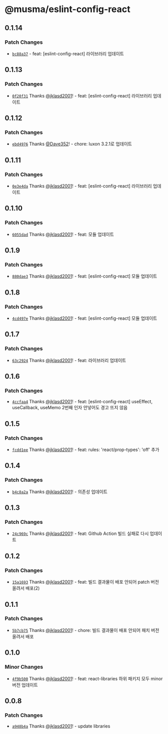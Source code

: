 # @musma/eslint-config-react

## 0.1.14

### Patch Changes

- [`bc88a37`](https://github.com/Musma/react-libraries/commit/bc88a3771447e82fec2929454dab926dbdfb608b) - feat: [eslint-config-react] 라이브러리 업데이트

## 0.1.13

### Patch Changes

- [`0f20f31`](https://github.com/Musma/react-libraries/commit/0f20f31822dbdca292fb02bba29340ebbb2f2e84) Thanks [@jklasd2001](https://github.com/jklasd2001)! - feat: [eslint-config-react] 라이브러리 업데이트

## 0.1.12

### Patch Changes

- [`ebd4976`](https://github.com/Musma/react-libraries/commit/ebd4976a59245d11adc08e55e6f5deb1c2d85df0) Thanks [@Dave352](https://github.com/Dave352)! - chore: luxon 3.2.1로 업데이트

## 0.1.11

### Patch Changes

- [`0e3e4da`](https://github.com/Musma/react-libraries/commit/0e3e4da89dbdaebd2e97dc5271abc2438459ed64) Thanks [@jklasd2001](https://github.com/jklasd2001)! - feat: [eslint-config-react] 라이브러리 업데이트

## 0.1.10

### Patch Changes

- [`6055dad`](https://github.com/Musma/react-libraries/commit/6055dad12af99a75915eaa71c396550131a3cdac) Thanks [@jklasd2001](https://github.com/jklasd2001)! - feat: 모듈 업데이트

## 0.1.9

### Patch Changes

- [`880dae3`](https://github.com/Musma/react-libraries/commit/880dae382a2601cc853bd7d2e42975cae4e3a164) Thanks [@jklasd2001](https://github.com/jklasd2001)! - feat: [eslint-config-react] 모듈 업데이트

## 0.1.8

### Patch Changes

- [`4cd497e`](https://github.com/Musma/react-libraries/commit/4cd497e156e7a34914b036a6de4b50692943d930) Thanks [@jklasd2001](https://github.com/jklasd2001)! - feat: [eslint-config-react] 모듈 업데이트

## 0.1.7

### Patch Changes

- [`63c2924`](https://github.com/Musma/react-libraries/commit/63c2924ac73728bba3bb3dfc491d61c59c39cf42) Thanks [@jklasd2001](https://github.com/jklasd2001)! - feat: 라이브러리 업데이트

## 0.1.6

### Patch Changes

- [`4ccfaa4`](https://github.com/Musma/react-libraries/commit/4ccfaa471621d4cdd259a73184bfd11fea222297) Thanks [@jklasd2001](https://github.com/jklasd2001)! - feat: [eslint-config-react] useEffect, useCallback, useMemo 2번째 인자 안넣어도 경고 뜨지 않음

## 0.1.5

### Patch Changes

- [`fcdd1ee`](https://github.com/Musma/react-libraries/commit/fcdd1ee36fd22a27b77aaf5276102a4f3ab75380) Thanks [@jklasd2001](https://github.com/jklasd2001)! - feat: rules: 'react/prop-types': 'off' 추가

## 0.1.4

### Patch Changes

- [`b4c8a2a`](https://github.com/Musma/react-libraries/commit/b4c8a2afb61cf722f9742e32ab2b54737699f5a7) Thanks [@jklasd2001](https://github.com/jklasd2001)! - 의존성 업데이트

## 0.1.3

### Patch Changes

- [`24c969c`](https://github.com/Musma/react-libraries/commit/24c969cd660d83cc4c62e511f93cbc90723e9de7) Thanks [@jklasd2001](https://github.com/jklasd2001)! - feat: Github Action 빌드 실패로 다시 업데이트

## 0.1.2

### Patch Changes

- [`15a1693`](https://github.com/Musma/react-libraries/commit/15a169352ba53a50a5516f2d85b9d01d855db640) Thanks [@jklasd2001](https://github.com/jklasd2001)! - feat: 빌드 결과물이 배포 안되어 patch 버전 올려서 배포(2)

## 0.1.1

### Patch Changes

- [`5b7cb75`](https://github.com/Musma/react-libraries/commit/5b7cb75c6573f1423f3286b7aa37b0c0fff28ff0) Thanks [@jklasd2001](https://github.com/jklasd2001)! - chore: 빌드 결과물이 배포 안되어 패치 버전 올려서 배포

## 0.1.0

### Minor Changes

- [`4f9b500`](https://github.com/Musma/react-libraries/commit/4f9b50045ee1a77e1ce72bd3f34906e2c7c52776) Thanks [@jklasd2001](https://github.com/jklasd2001)! - feat: react-libraries 하위 패키지 모두 minor 버전 업데이트

## 0.0.8

### Patch Changes

- [`a948b4a`](https://github.com/Musma/react-libraries/commit/a948b4ab95af75f33a4be213288b1abd6d2af2f8) Thanks [@jklasd2001](https://github.com/jklasd2001)! - update libraries
